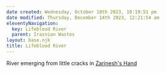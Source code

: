 ```yaml
---
date created: Wednesday, October 18th 2023, 10:19:51 pm
date modified: Thursday, December 14th 2023, 12:21:54 am
eleventyNavigation:
  key: Lifeblood River
  parent: Irasnian Wastes
layout: base.njk
title: Lifeblood River
---
```


River emerging from little cracks in [Zarinesh's Hand](/garden/%F0%9F%8C%90Worldbuilding%5CMaterial%20Plane%5C%F0%9F%8F%9C%EF%B8%8FIrasnian%20Wastes%5CRegions/Zarinesh%27s%20Hand)